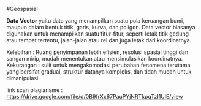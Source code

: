 #Geospasial

**Data Vector** 
yaitu data yang menampilkan suatu pola keruangan bumi, maupun dalam bentuk titik, garis, kurva, dan poligon. Data vector biasanya digunakan untuk menampilkan suatu fitur-fitur, seperti letak titik gedung atau tempat tertentu, jalan-jalan atau rel dan juga letak dari koordinatnya.


Kelebihan : Ruang penyimpanan lebih efisien, resolusi spasial tinggi dan sangan mirip, mudah menentukan atau mensimulasikan koordinatnya. 
Kekurangan : sulit untuk mengakomodasi perubahan fenomena terutama yang bersifat gradual, struktur datanya kompleks, dan tidah mudah untuk dimanipulasi.

link scan plagiarisme :
https://drive.google.com/file/d/0B9frXx67PauPYjNRTkpqTzI1UlE/view